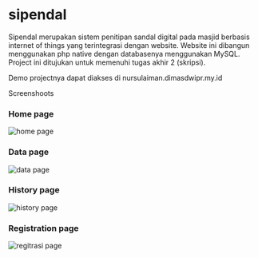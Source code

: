 # sipendal
Sipendal merupakan sistem penitipan sandal digital pada masjid berbasis internet of things yang terintegrasi dengan website. Website ini dibangun menggunakan php native dengan databasenya menggunakan MySQL.
Project ini ditujukan untuk memenuhi tugas akhir 2 (skripsi).

Demo projectnya dapat diakses di
nursulaiman.dimasdwipr.my.id

Screenshoots

### Home page
![home page](https://user-images.githubusercontent.com/67831932/210190623-c9f80734-f5e0-489c-9c0b-d72a43de9cfa.png)

### Data page
![data page](https://user-images.githubusercontent.com/67831932/210190640-ee00c433-aa57-4d15-a8bc-816e590d6549.png)

### History page
![history page](https://user-images.githubusercontent.com/67831932/210190655-999cf085-f15c-40a1-a110-eab949e17606.png)

### Registration page
![regitrasi page](https://user-images.githubusercontent.com/67831932/210190675-992587ea-b7a6-4cee-902a-97e9886e7f02.png)
